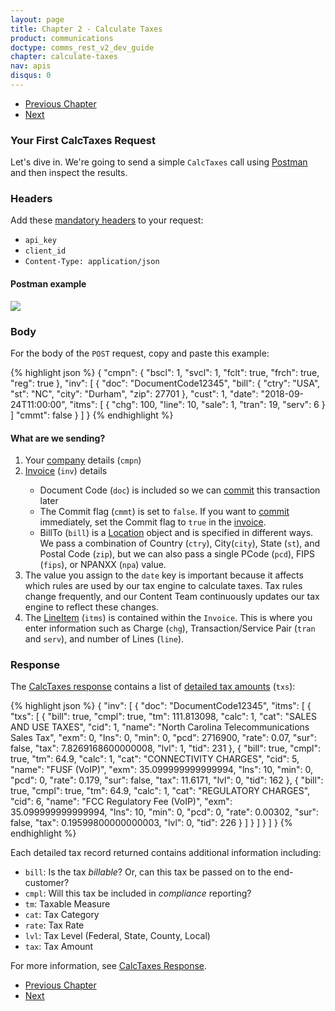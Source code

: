 ```yaml
---
layout: page
title: Chapter 2 - Calculate Taxes
product: communications
doctype: comms_rest_v2_dev_guide
chapter: calculate-taxes
nav: apis
disqus: 0
---
```


<ul class="pager">
  <li class="previous"><a href="/communications/dev-guide_rest_v2/getting-started"><i class="glyphicon glyphicon-chevron-left"></i>Previous Chapter</a></li>
  <li class="next"><a href="/communications/dev-guide_rest_v2/calculate-taxes/required-fields/">Next<i class="glyphicon glyphicon-chevron-right"></i></a></li>
</ul>

<h3>Your First CalcTaxes Request</h3>

Let's dive in. We're going to send a simple <code>CalcTaxes</code> call using <a class="dev-guide-link" href="https://www.getpostman.com">Postman</a> and then inspect the results.

<h3>Headers</h3>

Add these <a class="dev-guide-link" href="/communications/dev-guide_rest_v2/getting-started/authentication/">mandatory headers</a> to your request:
<ul class="dev-guide-list">
  <li><code>api_key</code></li>
  <li><code>client_id</code></li>
  <li><code>Content-Type: application/json</code></li>
</ul>

<h4>Postman example</h4>
<img src="/public/images/comms/dev-guide_rest_v2/comms_dev_guide_1.png"/>

<h3>Body</h3>
For the body of the <code>POST</code> request, copy and paste this example:

{% highlight json %}
{
  "cmpn": {
    "bscl": 1,
    "svcl": 1,
    "fclt": true,
    "frch": true,
    "reg": true
  },
  "inv": [
    {
      "doc": "DocumentCode12345",
      "bill": {
        "ctry": "USA",
        "st": "NC",
        "city": "Durham",
        "zip": 27701
      },
      "cust": 1,
      "date": "2018-09-24T11:00:00",
      "itms": [
        {
          "chg": 100,
          "line": 10,
          "sale": 1,
          "tran": 19,
          "serv": 6
        }
      ]
      "cmmt": false
    }
  ]
}
{% endhighlight %}

<h4>What are we sending?</h4>

<ol class="dev-guide-list">
  <li>Your <a class="dev-guide-link" href="/communications/dev-guide_rest_v2/reference/company-data/">company</a> details (<code>cmpn</code>)</li>
  <li><a class="dev-guide-link" href="/communications/dev-guide_rest_v2/reference/invoice/">Invoice</a> (<code>inv</code>) details</li>
    <ul class="dev-guide-list">
      <li>Document Code (<code>doc</code>) is included so we can <a class="dev-guide-link" href="/communications/dev-guide_rest_v2/commit-uncommit/commit-request/">commit</a> this transaction later</li>
      <li>The Commit flag (<code>cmmt</code>) is set to <code>false</code>.  If you want to <a class="dev-guide-link"  href="/communications/dev-guide_rest_v2/commit-uncommit/">commit</a> immediately, set the Commit flag to <code>true</code> in the <a class="dev-guide-link" href="/communications/dev-guide_rest_v2/reference/invoice/">invoice</a>.</li>
      <li>BillTo (<code>bill</code>) is a <a class="dev-guide-link" href="/communications/dev-guide_rest_v2/reference/location/">Location</a> object and is specified in different ways. We pass a combination of Country (<code>ctry</code>), City(<code>city</code>), State (<code>st</code>), and Postal Code (<code>zip</code>), but we can also pass a single PCode (<code>pcd</code>), FIPS (<code>fips</code>), or NPANXX (<code>npa</code>) value.</li>
    </ul>
  <li>The value you assign to the <code>date</code> key is important because it affects which rules are used by our tax engine to calculate taxes. Tax rules change frequently, and our Content Team continuously updates our tax engine to reflect these changes.</li>
  <li>The <a class="dev-guide-link"  href="/communications/dev-guide_rest_v2/reference/line-item/">LineItem</a> (<code>itms</code>) is contained within the <code>Invoice</code>. This is where you enter information such as Charge (<code>chg</code>), Transaction/Service Pair (<code>tran</code> and <code>serv</code>), and number of Lines (<code>line</code>).</li>
</ol>


<h3>Response</h3>
The <a class="dev-guide-link" href="/communications/dev-guide_rest_v2/reference/calc-taxes-response/">CalcTaxes response</a> contains a list of <a class="dev-guide-link"  href="/communications/dev-guide_rest_v2/reference/detailed-tax-result/">detailed tax amounts</a> (<code>txs</code>):

{% highlight json %}
{
    "inv": [
        {
            "doc": "DocumentCode12345",
            "itms": [
                {
                    "txs": [
                        {
                            "bill": true,
                            "cmpl": true,
                            "tm": 111.813098,
                            "calc": 1,
                            "cat": "SALES AND USE TAXES",
                            "cid": 1,
                            "name": "North Carolina Telecommunications Sales Tax",
                            "exm": 0,
                            "lns": 0,
                            "min": 0,
                            "pcd": 2716900,
                            "rate": 0.07,
                            "sur": false,
                            "tax": 7.8269168600000008,
                            "lvl": 1,
                            "tid": 231
                        },
                        {
                            "bill": true,
                            "cmpl": true,
                            "tm": 64.9,
                            "calc": 1,
                            "cat": "CONNECTIVITY CHARGES",
                            "cid": 5,
                            "name": "FUSF (VoIP)",
                            "exm": 35.099999999999994,
                            "lns": 10,
                            "min": 0,
                            "pcd": 0,
                            "rate": 0.179,
                            "sur": false,
                            "tax": 11.6171,
                            "lvl": 0,
                            "tid": 162
                        },
                        {
                            "bill": true,
                            "cmpl": true,
                            "tm": 64.9,
                            "calc": 1,
                            "cat": "REGULATORY CHARGES",
                            "cid": 6,
                            "name": "FCC Regulatory Fee (VoIP)",
                            "exm": 35.099999999999994,
                            "lns": 10,
                            "min": 0,
                            "pcd": 0,
                            "rate": 0.00302,
                            "sur": false,
                            "tax": 0.19599800000000003,
                            "lvl": 0,
                            "tid": 226
                        }
                    ]
                }
            ]
        }
    ]
}
{% endhighlight %}

Each detailed tax record returned contains additional information including:
<ul class="dev-guide-list">
  <li><code>bill</code>: Is the tax <i>billable</i>? Or, can this tax be passed on to the end-customer?</li>
  <li><code>cmpl</code>: Will this tax be included in <i>compliance</i> reporting?</li>
  <li><code>tm</code>: Taxable Measure</li>
  <li><code>cat</code>: Tax Category</li>
  <li><code>rate</code>: Tax Rate</li>
  <li><code>lvl</code>: Tax Level (Federal, State, County, Local)</li>
  <li><code>tax</code>: Tax Amount</li>
</ul>

For more information, see <a class="dev-guide-link" href="/communications/dev-guide_rest_v2/reference/calc-taxes-response/">CalcTaxes Response</a>.

<ul class="pager">
  <li class="previous"><a href="/communications/dev-guide_rest_v2/getting-started"><i class="glyphicon glyphicon-chevron-left"></i>Previous Chapter</a></li>
  <li class="next"><a href="/communications/dev-guide_rest_v2/calculate-taxes/required-fields/">Next<i class="glyphicon glyphicon-chevron-right"></i></a></li>
</ul>